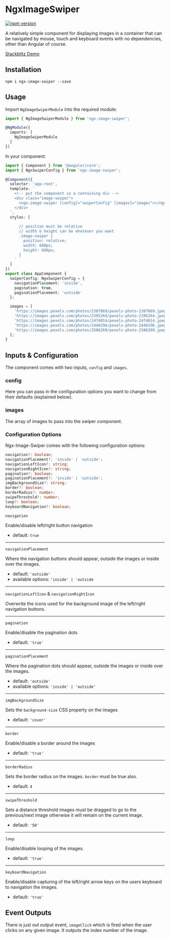 # NgxImageSwiper

[![npm version](https://badge.fury.io/js/ngx-image-swiper.svg)](https://www.npmjs.com/package/ngx-image-swiper)

A relatively simple component for displaying images in a container that can be navigated by mouse, touch and keyboard events with no dependencies, other than Angular of course.

[Stackblitz Demo](https://stackblitz.com/github/gethinoakes/ngx-image-swiper)

## Installation

`npm i ngx-image-swiper --save`

## Usage

Import `NgImageSwiperModule` into the required module:

```typescript
import { NgImageSwiperModule } from 'ngx-image-swiper';

@NgModule({
  imports: [
    NgImageSwiperModule
  ]
})
```

In your component:

```typescript
import { Component } from '@angular/core';
import { NgxSwiperConfig } from 'ngx-image-swiper';

@Component({
  selector: 'app-root',
  template: `
    <!-- put the component in a containing div -->
    <div class="image-swiper">
      <ngx-image-swiper [config]="swiperConfig" [images]="images"></ngx-image-swiper>
    </div>
  `,
  styles: [
    `
      // position must be relative
      // width & height can be whatever you want
      .image-swiper {
        position: relative;
        width: 600px;
        height: 600px;
      }
    `
  ]
})
export class AppComponent {
  swiperConfig: NgxSwiperConfig = {
    navigationPlacement: 'inside',
    pagination: true,
    paginationPlacement: 'outside'
  };

  images = [
    'https://images.pexels.com/photos/2387869/pexels-photo-2387869.jpeg',
    'https://images.pexels.com/photos/2395264/pexels-photo-2395264.jpeg',
    'https://images.pexels.com/photos/2474014/pexels-photo-2474014.jpeg',
    'https://images.pexels.com/photos/2440296/pexels-photo-2440296.jpeg',
    'https://images.pexels.com/photos/2506269/pexels-photo-2506269.jpeg'
  ];
}
```

## Inputs & Configuration

The component comes with two inputs, `config` and `images`.

### config

Here you can pass in the configuration options you want to change from their defaults (explained below).

### images

The array of images to pass into the swiper component.

### Configuration Options

Ngx-Image-Swiper comes with the following configuration options:

```typescript
navigation?: boolean;
navigationPlacement?: 'inside' | 'outside';
navigationLeftIcon?: string;
navigationRightIcon?: string;
pagination?: boolean;
paginationPlacement?: 'inside' | 'outside';
imgBackgroundSize?: string;
border?: boolean;
borderRadius?: number;
swipeThreshold?: number;
loop?: boolean;
keyboardNavigation?: boolean;
```

`navigation`

Enable/disable left/right button navigation

- default: `true`

---

`navigationPlacement`

Where the navigation buttons should appear, outside the images or inside over the images.

- default: `'outside'`
- available options: `'inside' | 'outside`

---

`navigationLeftIcon` & `navigationRightIcon`

Overwrite the icons used for the background image of the left/right navigation buttons.

---

`pagination`

Enable/disable the pagination dots

- default: `'true'`

---

`paginationPlacement`

Where the pagination dots should appear, outside the images or inside over the images.

- default: `'outside'`
- available options: `'inside' | 'outside'`

---

`imgBackgroundSize`

Sets the `background-size` CSS property on the images

- default: `'cover'`

---

`border`

Enable/disable a border around the images

- default: `'true'`

---

`borderRadius`

Sets the border radius on the images. `border` must be true also.

- default: `4`

---

`swipeThreshold`

Sets a distance threshold images must be dragged to go to the previous/next image otherwise it will remain on the current image.

- default: `'50'`

---

`loop`

Enable/disable looping of the images.

- default: `'true'`

---

`keyboardNavigation`

Enable/disable capturing of the left/right arrow keys on the users keyboard to navigation the images.

- default: `'true'`

## Event Outputs

There is just out output event, `imageClick` which is fired when the user clicks on any given image. It outputs the index number of the image.
